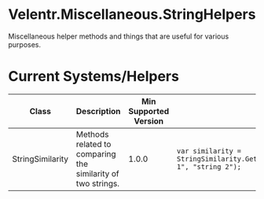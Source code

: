 # Velentr.Miscellaneous.StringHelpers
Miscellaneous helper methods and things that are useful for various purposes.

# Current Systems/Helpers
Class | Description | Min Supported Version | Example Usage
----- | ----------- | --------------------- | -------------
StringSimilarity | Methods related to comparing the similarity of two strings. | 1.0.0 | `var similarity = StringSimilarity.GetDamerauLevenshteinDistance("string 1", "string 2");`

